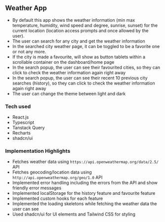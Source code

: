 ## Weather App

- By default this app shows the weather information (min max temperature, humidity, wind speed and degree, sunrise, sunset) for the current location (location access prompts and once allowed by the user).
- The user can search for any city and get the weather information
- In the searched city weather page, it can be toggled to be a favorite one or not any more.
- If the city is made a favourite, will show as button tablets within a scrollable container on the dashboard/home page
- In the search popup, the user can see their favourited cities, so they can click to check the weather information again right away
- In the search popup, the user can see their recent 10 previous city searches (history), so they can click to check the weather information again right away
- The user can change the theme between light and dark

### Tech used

- React.js
- Typescript
- Tanstack Query
- Recharts
- shadcn/ui

### Implementation Highlights

- Fetches weather data using `https://api.openweathermap.org/data/2.5/` API
- Fetches geocoding/location data using `http://api.openweathermap.org/geo/1.0` API
- Implemented error handling including the errors from the API and show friendly error messages
- Implemented localStorage for the history feature and favourite feature
- Implemented custom hooks for each feature
- Implemented the loading skeletons while fetching the weather data the user can see
- Used shadcn/ui for UI elements and Tailwind CSS for styling
